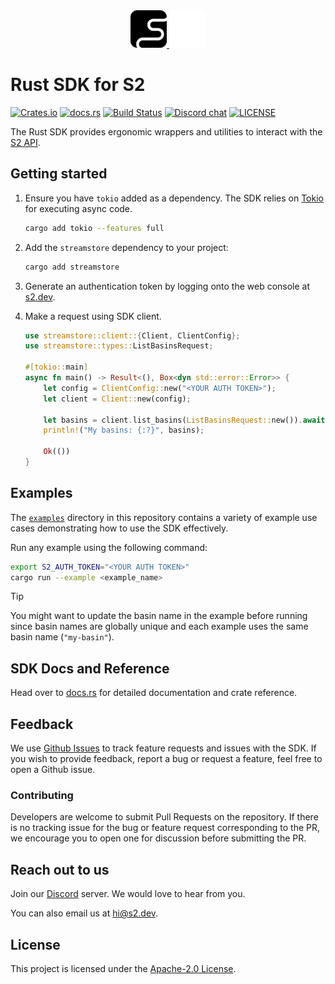 <div align="center">
  <a href="https://s2.dev#gh-light-mode-only">
    <img src="./assets/s2-black.png" height="60">
  </a>
  <a href="https://s2.dev#gh-dark-mode-only">
    <img src="./assets/s2-white.png" height="60">
  </a>
</div>

# Rust SDK for S2

[![Crates.io][crates-badge]][crates-url]
[![docs.rs][docsrs-badge]][docsrs-url]
[![Build Status][actions-badge]][actions-url]
[![Discord chat][discord-badge]][discord-url]
[![LICENSE][license-badge]][license-url]

[crates-badge]: https://img.shields.io/crates/v/streamstore.svg
[crates-url]: https://crates.io/crates/streamstore
[docsrs-badge]: https://img.shields.io/docsrs/streamstore
[docsrs-url]: https://docs.rs/streamstore/latest/streamstore/
[actions-badge]: https://github.com/s2-streamstore/s2-sdk-rust/actions/workflows/ci.yml/badge.svg
[actions-url]: https://github.com/s2-streamstore/s2-sdk-rust/actions?query=branch%3Amain++
[discord-badge]: https://img.shields.io/discord/1209937852528599092?logo=discord
[discord-url]: https://discord.gg/vTCs7kMkAf
[license-badge]: https://img.shields.io/github/license/s2-streamstore/s2-sdk-rust
[license-url]: ./LICENSE

The Rust SDK provides ergonomic wrappers and utilities to interact with the
[S2 API](https://buf.build/streamstore/s2/docs/main:s2.v1alpha).

## Getting started

1. Ensure you have `tokio` added as a dependency. The SDK relies on
   [Tokio](https://crates.io/crates/tokio) for executing async code.
   ```bash
   cargo add tokio --features full
   ```

1. Add the `streamstore` dependency to your project:
   ```bash
   cargo add streamstore
   ```

1. Generate an authentication token by logging onto the web console at
   [s2.dev](https://s2.dev/dashboard).

1. Make a request using SDK client.
   ```rust
   use streamstore::client::{Client, ClientConfig};
   use streamstore::types::ListBasinsRequest;

   #[tokio::main]
   async fn main() -> Result<(), Box<dyn std::error::Error>> {
       let config = ClientConfig::new("<YOUR AUTH TOKEN>");
       let client = Client::new(config);

       let basins = client.list_basins(ListBasinsRequest::new()).await?;
       println!("My basins: {:?}", basins);

       Ok(())
   }
   ```

## Examples

The [`examples`](./examples) directory in this repository contains a variety of
example use cases demonstrating how to use the SDK effectively.

Run any example using the following command:

```bash
export S2_AUTH_TOKEN="<YOUR AUTH TOKEN>"
cargo run --example <example_name>
```

> [!TIP]
> You might want to update the basin name in the example before running since
> basin names are globally unique and each example uses the same basin name
> (`"my-basin"`).

## SDK Docs and Reference

Head over to [docs.rs](https://docs.rs/streamstore/latest/streamstore/) for
detailed documentation and crate reference.

## Feedback

We use [Github Issues](https://github.com/s2-streamstore/s2-sdk-rust/issues) to
track feature requests and issues with the SDK. If you wish to provide feedback,
report a bug or request a feature, feel free to open a Github issue.

### Contributing

Developers are welcome to submit Pull Requests on the repository. If there is
no tracking issue for the bug or feature request corresponding to the PR, we
encourage you to open one for discussion before submitting the PR.

## Reach out to us

Join our [Discord](https://discord.gg/vTCs7kMkAf) server. We would love to hear
from you.

You can also email us at [hi@s2.dev](mailto:hi@s2.dev).

## License

This project is licensed under the [Apache-2.0 License](./LICENSE).

